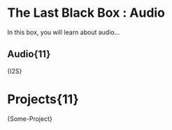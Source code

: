 # The Last Black Box : Audio
In this box, you will learn about audio...

## Audio{11}
{I2S}

# Projects{11}
{Some-Project}
